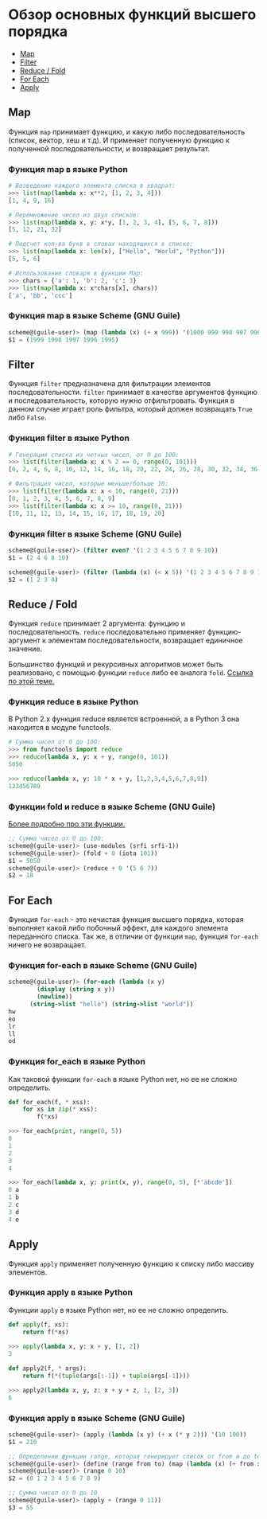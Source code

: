 # Обзор основных функций высшего порядка

- [Map](#map)
- [Filter](#filter)
- [Reduce / Fold](#reduce--fold)
- [For Each](#for-each)
- [Apply](#apply)

## Map
Функция `map` принимает функцию, и какую либо последовательность (список, вектор, хеш и т.д). И применяет полученную функцию к полученной последовательности, и возвращает результат.

### Функция map в языке Python
```python
# Возведение каждого элемента списка в квадрат:
>>> list(map(lambda x: x**2, [1, 2, 3, 4]))
[1, 4, 9, 16]

# Перемножение чисел из двух списков:
>>> list(map(lambda x, y: x*y, [1, 2, 3, 4], [5, 6, 7, 8]))
[5, 12, 21, 32]

# Подсчет кол-ва букв в словах находящихся в списке:
>>> list(map(lambda x: len(x), ["Hello", "World", "Python"]))
[5, 5, 6]

# Использование словаря в функции Map:
>>> chars = {'a': 1, 'b': 2, 'c': 3}
>>> list(map(lambda x: x*chars[x], chars))
['a', 'bb', 'ccc']
```

### Функция map в языке Scheme (GNU Guile)
```scheme
scheme@(guile-user)> (map (lambda (x) (+ x 999)) '(1000 999 998 997 996))
$1 = (1999 1998 1997 1996 1995)
```

## Filter
Функция `filter` предназначена для фильтрации элементов последовательности. `filter` принимает в качестве аргументов функцию и последовательность, которую нужно отфильтровать. Функция в данном случае играет роль фильтра, который должен возвращать `True` либо `False`.

### Функция filter в языке Python
```python
# Генерация списка из четных чисел, от 0 до 100:
>>> list(filter(lambda x: x % 2 == 0, range(0, 101)))
[0, 2, 4, 6, 8, 10, 12, 14, 16, 18, 20, 22, 24, 26, 28, 30, 32, 34, 36, 38, 40, 42, 44, 46, 48, 50, 52, 54, 56, 58, 60, 62, 64, 66, 68, 70, 72, 74, 76, 78, 80, 82, 84, 86, 88, 90, 92, 94, 96, 98, 100]

# Фильтрация чисел, которые меньше/больше 10:
>>> list(filter(lambda x: x < 10, range(0, 21)))
[0, 1, 2, 3, 4, 5, 6, 7, 8, 9]
>>> list(filter(lambda x: x >= 10, range(0, 21)))
[10, 11, 12, 13, 14, 15, 16, 17, 18, 19, 20]
```

### Функция filter в языке Scheme (GNU Guile)
```scheme
scheme@(guile-user)> (filter even? '(1 2 3 4 5 6 7 8 9 10))
$1 = (2 4 6 8 10)

scheme@(guile-user)> (filter (lambda (x) (< x 5)) '(1 2 3 4 5 6 7 8 9 10))
$2 = (1 2 3 4)
```

## Reduce / Fold
Функция `reduce` принимает 2 аргумента: функцию и последовательность. `reduce` последовательно применяет функцию-аргумент к элементам последовательности, возвращает единичное значение. 

Большинство функций и рекурсивных алгоритмов может быть реализовано, с помощью функции `reduce` либо ее аналога `fold`. [Ссылка по этой теме.](http://www.cs.nott.ac.uk/~pszgmh/fold.pdf)

### Функция reduce в языке Python
В Python 2.x функция reduce является встроенной, а в Python 3 она находится в модуле functools.
```python
# Сумма чисел от 0 до 100:
>>> from functools import reduce
>>> reduce(lambda x, y: x + y, range(0, 101))
5050

>>> reduce(lambda x, y: 10 * x + y, [1,2,3,4,5,6,7,8,9])
123456789
```

### Функции fold и reduce в языке Scheme (GNU Guile)
[Более подробно про эти функции.](https://www.gnu.org/software/guile/manual/html_node/SRFI_002d1-Fold-and-Map.html)
```scheme
;; Сумма чисел от 0 до 100:
scheme@(guile-user)> (use-modules (srfi srfi-1))
scheme@(guile-user)> (fold + 0 (iota 101)) 
$1 = 5050
scheme@(guile-user)> (reduce + 0 '(5 6 7))
$2 = 18
```

## For Each 
Функция `for-each` - это нечистая функция высшего порядка, которая выполняет какой либо побочный эффект, для каждого элемента переданного списка. Так же, в отличии от функции `map`, функция `for-each` ничего не возвращает.

### Функция for-each в языке Scheme (GNU Guile)
```scheme
scheme@(guile-user)> (for-each (lambda (x y)
	    (display (string x y))
	    (newline))
	  (string->list "hello") (string->list "world"))
hw
eo
lr
ll
od
```

### Функция for_each в языке Python
Как таковой функции `for-each` в языке Python нет, но ее не сложно определить.
```python
def for_each(f, * xss):
	for xs in zip(* xss):
		f(*xs)

>>> for_each(print, range(0, 5))
0
1
2
3
4

>>> for_each(lambda x, y: print(x, y), range(0, 5), [*'abcde'])
0 a
1 b
2 c
3 d
4 e
```

## Apply
Функция `apply` применяет полученную функцию к списку либо массиву элементов.

### Функция apply в языке Python
Функции `apply` в языке Python нет, но ее не сложно определить.
```python
def apply(f, xs): 
	return f(*xs)
	
>>> apply(lambda x, y: x + y, [1, 2])
3

def apply2(f, * args):
	return f(*(tuple(args[:-1]) + tuple(args[-1])))

>>> apply2(lambda x, y, z: x + y + z, 1, [2, 3])
6
```

### Функция apply в языке Scheme (GNU Guile)
```scheme
scheme@(guile-user)> (apply (lambda (x y) (+ x (* y 2))) '(10 100)) 
$1 = 210

;; Определении функции range, которая генерирует список от from и до to:
scheme@(guile-user)> (define (range from to) (map (lambda (x) (+ from x)) (iota (- to from))))
scheme@(guile-user)> (range 0 10)
$2 = (0 1 2 3 4 5 6 7 8 9)

;; Сумма чисел от 0 до 10
scheme@(guile-user)> (apply + (range 0 11))
$3 = 55
```
